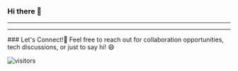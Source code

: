### Hi there 👋
<hr>


<hr />
### Let's Connect!🤝
Feel free to reach out for collaboration opportunities, tech discussions, or just to say hi! 😄

<!-- ![picture](https://raw.githubusercontent.com/saadeghi/saadeghi/master/dino.gif)
<br />
<br />
-->

 ![visitors](https://visitor-badge.laobi.icu/badge?page_id=ApurvShh007.ApurvShah007)



